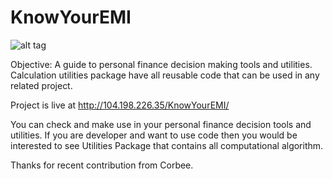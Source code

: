 # KnowYourEMI

![alt tag](https://api.travis-ci.org/ramanujd/KnowYourEMI.svg?branch=master)


Objective: A guide to personal finance decision making tools and utilities. Calculation utilities package have all reusable code that can be used in any related project.

Project is live at http://104.198.226.35/KnowYourEMI/

You can check and make use in your personal finance decision tools and utilities. If you are developer and want to use code then you would be interested to see Utilities Package that contains all computational algorithm.

Thanks for recent contribution from Corbee.
